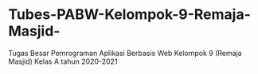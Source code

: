 # Tubes-PABW-Kelompok-9-Remaja-Masjid-
Tugas Besar Pemrograman Aplikasi Berbasis Web Kelompok 9 (Remaja Masjid) Kelas A tahun 2020-2021
